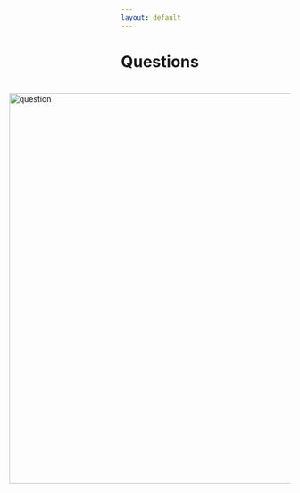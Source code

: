 ```yaml
---
layout: default
---
```

# Questions

<img style="padding-right: 200px; padding-top:20px" src="../../question-mark.jpg" alt="question" width="700" align="right" >



